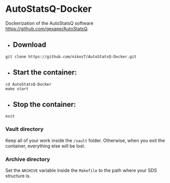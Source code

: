 # AutoStatsQ-Docker
Dockerization of the AutoStatsQ software https://github.com/gesape/AutoStatsQ.

* ## Download
```
git clone https://github.com/nikosT/AutoStatsQ-Docker.git
```

* ## Start the container:
```
cd AutoStatsQ-Docker
make start
```

* ## Stop the container:
```
exit
```

### Vault directory
Keep all of your work inside the ```/vault``` folder. Otherwise, when you exit the container, everything else will be lost.

### Archive directory
Set the ```ARCHIVE``` variable inside the ```Makefile``` to the path where your SDS structure is.
